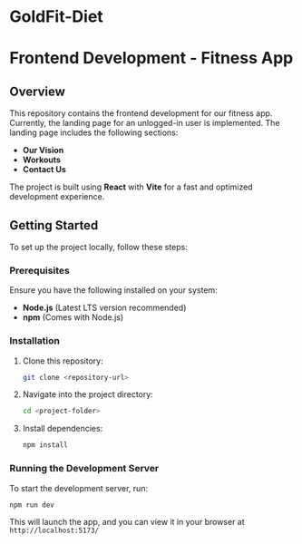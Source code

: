 # GoldFit-Diet

# Frontend Development - Fitness App

## Overview
This repository contains the frontend development for our fitness app. Currently, the landing page for an unlogged-in user is implemented. The landing page includes the following sections:

- **Our Vision**
- **Workouts**
- **Contact Us**

The project is built using **React** with **Vite** for a fast and optimized development experience.

## Getting Started
To set up the project locally, follow these steps:

### Prerequisites
Ensure you have the following installed on your system:
- **Node.js** (Latest LTS version recommended)
- **npm** (Comes with Node.js)

### Installation
1. Clone this repository:
   ```sh
   git clone <repository-url>
   ```
2. Navigate into the project directory:
   ```sh
   cd <project-folder>
   ```
3. Install dependencies:
   ```sh
   npm install
   ```

### Running the Development Server
To start the development server, run:
```sh
npm run dev
```
This will launch the app, and you can view it in your browser at `http://localhost:5173/`


